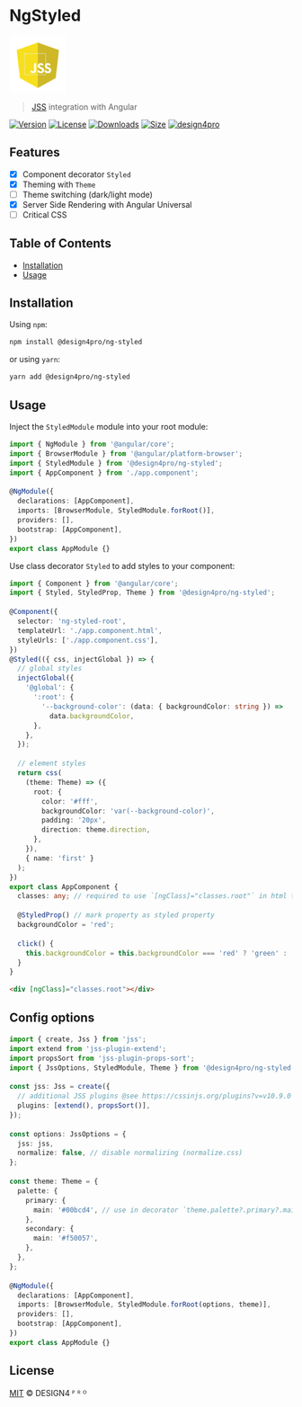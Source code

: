 # NgStyled

<img width="20%" height="20%" src="./logo.svg">

> [JSS](https://cssinjs.org/) integration with Angular

[![Version](https://img.shields.io/npm/v/@design4pro/ng-styled.svg?style=flat-square)](https://npmjs.org/package/@design4pro/ng-styled)
[![License](https://img.shields.io/npm/l/@design4pro/ng-styled.svg?style=flat-square)](https://github.com/design4pro/ng-styled/jss/blob/master/LICENSE.md)
[![Downloads](https://img.shields.io/npm/dm/@design4pro/ng-styled.svg?style=flat-square)](https://npmjs.org/package/@design4pro/ng-styled)
[![Size](https://img.shields.io/bundlephobia/minzip/@design4pro/ng-styled.svg?style=flat-square)](https://npmjs.org/package/@design4pro/ng-styled)
[![design4pro](https://img.shields.io/badge/@-design4pro-383636?style=flat-square&labelColor=8f68d4)](https://github.com/design4pro/)

## Features

- [x] Component decorator `Styled`
- [x] Theming with `Theme`
- [ ] Theme switching (dark/light mode)
- [x] Server Side Rendering with Angular Universal
- [ ] Critical CSS

## Table of Contents

- [Installation](#installation)
- [Usage](#usage)

## Installation

Using `npm`:

```sh
npm install @design4pro/ng-styled
```

or using `yarn`:

```sh
yarn add @design4pro/ng-styled
```

## Usage

Inject the `StyledModule` module into your root module:

```ts
import { NgModule } from '@angular/core';
import { BrowserModule } from '@angular/platform-browser';
import { StyledModule } from '@design4pro/ng-styled';
import { AppComponent } from './app.component';

@NgModule({
  declarations: [AppComponent],
  imports: [BrowserModule, StyledModule.forRoot()],
  providers: [],
  bootstrap: [AppComponent],
})
export class AppModule {}
```

Use class decorator `Styled` to add styles to your component:

```ts
import { Component } from '@angular/core';
import { Styled, StyledProp, Theme } from '@design4pro/ng-styled';

@Component({
  selector: 'ng-styled-root',
  templateUrl: './app.component.html',
  styleUrls: ['./app.component.css'],
})
@Styled(({ css, injectGlobal }) => {
  // global styles
  injectGlobal({
    '@global': {
      ':root': {
        '--background-color': (data: { backgroundColor: string }) =>
          data.backgroundColor,
      },
    },
  });

  // element styles
  return css(
    (theme: Theme) => ({
      root: {
        color: '#fff',
        backgroundColor: 'var(--background-color)',
        padding: '20px',
        direction: theme.direction,
      },
    }),
    { name: 'first' }
  );
})
export class AppComponent {
  classes: any; // required to use `[ngClass]="classes.root"` in html template

  @StyledProp() // mark property as styled property
  backgroundColor = 'red';

  click() {
    this.backgroundColor = this.backgroundColor === 'red' ? 'green' : 'red';
  }
}
```

```html
<div [ngClass]="classes.root"></div>
```

## Config options

```ts
import { create, Jss } from 'jss';
import extend from 'jss-plugin-extend';
import propsSort from 'jss-plugin-props-sort';
import { JssOptions, StyledModule, Theme } from '@design4pro/ng-styled';

const jss: Jss = create({
  // additional JSS plugins @see https://cssinjs.org/plugins?v=v10.9.0
  plugins: [extend(), propsSort()],
});

const options: JssOptions = {
  jss: jss,
  normalize: false, // disable normalizing (normalize.css)
};

const theme: Theme = {
  palette: {
    primary: {
      main: '#00bcd4', // use in decorator `theme.palette?.primary?.main`
    },
    secondary: {
      main: '#f50057',
    },
  },
};

@NgModule({
  declarations: [AppComponent],
  imports: [BrowserModule, StyledModule.forRoot(options, theme)],
  providers: [],
  bootstrap: [AppComponent],
})
export class AppModule {}
```

## License

[MIT](https://github.com/design4pro/ng-styled/blob/master/LICENSE.md) © DESIGN4 ᴾ ᴿ ᴼ
